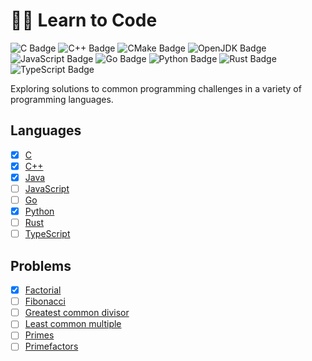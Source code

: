 # 👨‍💻 Learn to Code

![C Badge](https://img.shields.io/badge/C-grey?style=flat-square&logo=c&logoColor=white)
![C++ Badge](https://img.shields.io/badge/C++-grey?style=flat-square&logo=c%2B%2B&logoColor=white)
![CMake Badge](https://img.shields.io/badge/CMake-grey?style=flat-square&logo=cmake)
![OpenJDK Badge](https://img.shields.io/badge/Java-grey?style=flat-square&logo=openjdk&logoColor=white)
![JavaScript Badge](https://img.shields.io/badge/JavaScript-grey?style=flat-square&logo=javascript&logoColor=white)
![Go Badge](https://img.shields.io/badge/Go-grey?style=flat-square&logo=go&logoColor=white)
![Python Badge](https://img.shields.io/badge/Python-grey?style=flat-square&logo=python&logoColor=white)
![Rust Badge](https://img.shields.io/badge/Rust-grey?style=flat-square&logo=rust&logoColor=white)
![TypeScript Badge](https://img.shields.io/badge/TypeScript-grey?style=flat-square&logo=typescript&logoColor=white)

Exploring solutions to common programming challenges in a variety of programming languages.

## Languages
   - [x] [C](./c/)
   - [x] [C++](./cpp/)
   - [x] [Java](./java/)
   - [ ] [JavaScript](./javascript/)
   - [ ] [Go](./go/)
   - [x] [Python](./python/)
   - [ ] [Rust](./rust/)
   - [ ] [TypeScript](./typescript/)

## Problems
   - [x] [Factorial](https://github.com/search?q=repo%3Ajmetrikat%2Flearn-to-code%20factorial&type=code)
   - [ ] [Fibonacci](https://github.com/search?q=repo%3Ajmetrikat%2Flearn-to-code%20fibonacci&type=code)
   - [ ] [Greatest common divisor](https://github.com/search?q=repo%3Ajmetrikat%2Flearn-to-code%20gcd&type=code)
   - [ ] [Least common multiple](https://github.com/search?q=repo%3Ajmetrikat%2Flearn-to-code%20lcm&type=code)
   - [ ] [Primes](https://github.com/search?q=repo%3Ajmetrikat%2Flearn-to-code%20fibonacci&type=code)
   - [ ] [Primefactors](https://github.com/search?q=repo%3Ajmetrikat%2Flearn-to-code%20primefactors&type=code)

